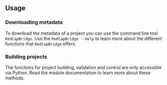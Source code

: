 ## Usage

### Downloading metadata

To download the metadata of a project you can use the command line tool `RedCapBridge`. Use the `RedCapBridge --help` to learn more about the different functions that `RedCapBridge` offers.

### Building projects

The functions for project building, validation and control are only accessible via Python. Read the module documentation to learn more about these methods.